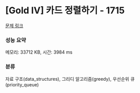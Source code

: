 # [Gold IV] 카드 정렬하기 - 1715 

[문제 링크](https://www.acmicpc.net/problem/1715) 

### 성능 요약

메모리: 33712 KB, 시간: 3984 ms

### 분류

자료 구조(data_structures), 그리디 알고리즘(greedy), 우선순위 큐(priority_queue)

